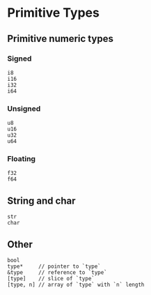 # Primitive Types

## Primitive numeric types

### Signed

```aat
i8
i16
i32
i64
```

### Unsigned

```aat
u8
u16
u32
u64
```

### Floating

```aat
f32
f64
```

## String and char

```aat
str
char
```

## Other

```aat
bool
type*     // pointer to `type`
&type     // reference to `type`
[type]    // slice of `type`
[type, n] // array of `type` with `n` length
```
